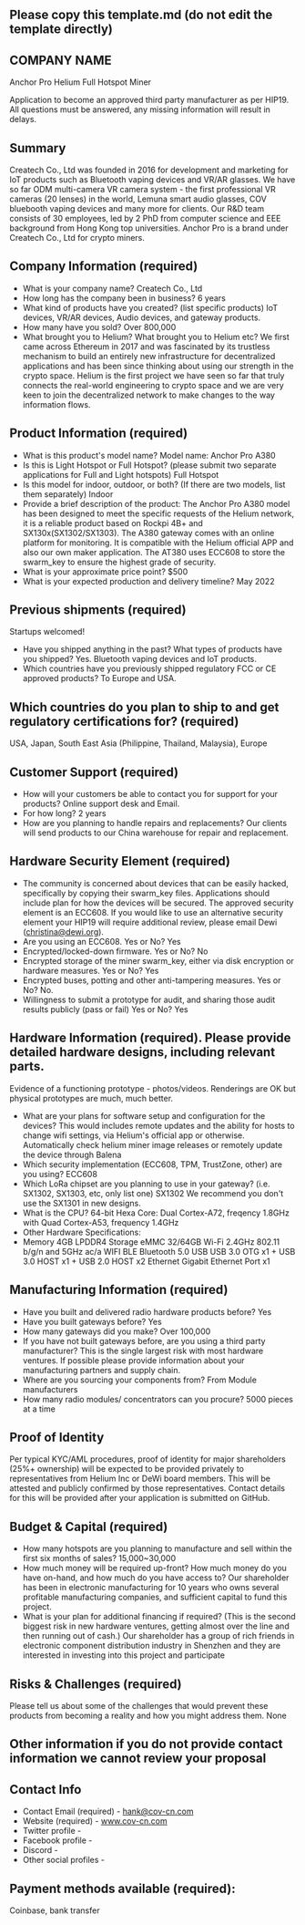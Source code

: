 ## Please copy this template.md (do not edit the template directly)
## COMPANY NAME
Anchor Pro Helium Full Hotspot Miner

Application to become an approved third party manufacturer as per HIP19. All questions must be answered, any missing information will result in delays.
## Summary
Createch Co., Ltd was founded in 2016 for development and marketing for IoT products such as Bluetooth vaping devices and VR/AR glasses. We have so far ODM multi-camera VR camera system - the first professional VR cameras (20 lenses) in the world, Lemuna smart audio glasses, COV bluebooth vaping devices and many more for clients. Our R&D team consists of 30 employees, led by 2 PhD from computer science and EEE background from Hong Kong top universities. Anchor Pro is a brand under Createch Co., Ltd for crypto miners. 

## Company Information (required)
* What is your company name? Createch Co., Ltd
* How long has the company been in business?  6 years
* What kind of products have you created? (list specific products) IoT devices, VR/AR devices, Audio devices, and gateway products.
* How many have you sold? Over 800,000
* What brought you to Helium? What brought you to Helium etc? We first came across Ethereum in 2017 and was fascinated by its trustless mechanism to build an entirely new infrastructure for decentralized applications and has been since thinking about using our strength in the crypto space. Helium is the first project we have seen so far that truly connects the real-world engineering to crypto space and we are very keen to join the decentralized network to make changes to the way information flows.

## Product Information (required)
* What is this product's model name? Model name: Anchor Pro A380
* Is this is Light Hotspot or Full Hotspot? (please submit two separate applications for Full and Light hotspots) Full Hotspot
* Is this model for indoor, outdoor, or both? (If there are two models, list them separately) Indoor
* Provide a brief description of the product: The Anchor Pro A380 model has been designed to meet the specific requests of the Helium network, it is a reliable product based on Rockpi 4B+ and SX130x(SX1302/SX1303). The A380 gateway comes with an online platform for monitoring. It is compatible with the Helium official APP and also our own maker application. The AT380 uses ECC608 to store the swarm_key to ensure the highest grade of security.
* What is your approximate price point? $500
* What is your expected production and delivery timeline? May 2022

## Previous shipments (required)
Startups welcomed!
* Have you shipped anything in the past? What types of products have you shipped? Yes. Bluetooth vaping devices and IoT products. 
* Which countries have you previously shipped regulatory FCC or CE approved products? To Europe and USA.

## Which countries do you plan to ship to and get regulatory certifications for? (required)
USA, Japan, South East Asia (Philippine, Thailand, Malaysia), Europe 

## Customer Support (required)
* How will your customers be able to contact you for support for your products? Online support desk and Email.
* For how long? 2 years
* How are you planning to handle repairs and replacements? Our clients will send products to our China warehouse for repair and replacement.


## Hardware Security Element (required)
* The community is concerned about devices that can be easily hacked, specifically by copying their swarm_key files. Applications should include plan for how the devices will be secured. The approved security element is an ECC608. If you would like to use an alternative security element your HIP19 will require additional review, please email Dewi (christina@dewi.org). 
* Are you using an ECC608. Yes or No? Yes
* Encrypted/locked-down firmware. Yes or No? No
* Encrypted storage of the miner swarm_key, either via disk encryption or hardware measures. Yes or No? Yes
* Encrypted buses, potting and other anti-tampering measures. Yes or No? No. 
* Willingness to submit a prototype for audit, and sharing those audit results publicly (pass or fail) Yes or No? Yes

## Hardware Information (required). Please provide detailed hardware designs, including relevant parts.
Evidence of a functioning prototype - photos/videos. Renderings are OK but physical prototypes are much, much better. 
* What are your plans for software setup and configuration for the devices? 
This would includes remote updates and the ability for hosts to change wifi settings, via Helium's official app or otherwise. 
Automatically check helium miner image releases or remotely update the device through Balena
* Which security implementation (ECC608, TPM, TrustZone, other) are you using? ECC608
* Which LoRa chipset are you planning to use in your gateway? (i.e. SX1302, SX1303, etc, only list one) SX1302
We recommend you don't use the SX1301 in new designs. 
* What is the CPU? 64-bit Hexa Core: Dual Cortex-A72, freqency 1.8GHz with Quad Cortex-A53, frequency 1.4GHz
* Other Hardware Specifications: 
* Memory	4GB LPDDR4
Storage	eMMC 32/64GB
Wi-Fi	2.4GHz 802.11 b/g/n and 5GHz ac/a WIFI
BLE	Bluetooth 5.0
USB	USB 3.0 OTG x1 + USB 3.0 HOST x1 + USB 2.0 HOST x2
Ethernet	Gigabit Ethernet Port x1

## Manufacturing Information (required)
* Have you built and delivered radio hardware products before? Yes
* Have you built gateways before?  Yes
* How many gateways did you make? Over 100,000
* If you have not built gateways before, are you using a third party manufacturer? This is the single largest risk with most hardware ventures. If possible please provide information about your manufacturing partners and supply chain. 
* Where are you sourcing your components from? From Module manufacturers
* How many radio modules/ concentrators can you procure? 5000 pieces at a time

## Proof of Identity
Per typical KYC/AML procedures, proof of identity for major shareholders (25%+ ownership) will be expected to be provided privately to representatives from Helium Inc or DeWi board members. This will be attested and publicly confirmed by those representatives.
Contact details for this will be provided after your application is submitted on GitHub. 

## Budget & Capital (required)
* How many hotspots are you planning to manufacture and sell within the first six months of sales?  15,000~30,000
* How much money will be required up-front? How much money do you have on-hand, and how much do you have access to? Our shareholder has been in electronic manufacturing for 10 years who owns several profitable manufacturing companies, and sufficient capital to fund this project. 
* What is your plan for additional financing if required? (This is the second biggest risk in new hardware ventures, getting almost over the line and then running out of cash.) 
Our shareholder has a group of rich friends in electronic component distribution industry in Shenzhen and they are interested in investing into this project and participate 

## Risks & Challenges (required)
Please tell us about some of the challenges that would prevent these products from becoming a reality and how you might address them.
None
## Other information if you do not provide contact information we cannot review your proposal
## Contact Info 
* Contact Email (required) - hank@cov-cn.com
* Website (required) - www.cov-cn.com
* Twitter profile -
* Facebook profile -
* Discord - 
* Other social profiles - 


## Payment methods available (required): 
Coinbase, bank transfer

